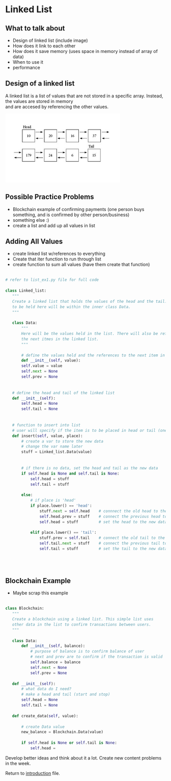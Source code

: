 # Linked List

## What to talk about
 - Design of linked list (include image)
 - How does it link to each other
 - How does it save memory (uses space in memory instead of array of data)
 - When to use it
 - performance


 ## Design of a linked list
 A linked list is a list of values that are not stored in a specific array. Instead, the values are stored in memory  
and are accesed by referencing the other values.

![Design of linked list](linkedlist_node_image.jpg)
 
 ## Possible Practice Problems
 - Blockchain example of confirming payments (one person buys something, and is confirmed by other person/business)
 - something else :)
 - create a list and add up all values in list

 ## Adding All Values
 - create linked list w/references to everything
 - Create that iter function to run through list
 - create function to sum all values (have them create that function)

 ```python

# refer to list_ex1.py file for full code

class Linked_list:
    """
    Create a linked list that holds the values of the head and the tail. Any other data
    to be held here will be within the inner class Data.
    """

    class Data:
        """
        Here will be the values held in the list. There will also be references to 
        the next itmes in the linked list.
        """

        # define the values held and the references to the next item in the list
        def __init__(self, value):
        self.value = value
        self.next = None
        self.prev = None


    # define the head and tail of the linked list
    def __init__(self):
        self.head = None
        self.tail = None


    # function to insert into list
    # user will specify if the item is to be placed in head or tail (one function for two purposes)
    def insert(self, value, place):
        # create a var to store the new data
        # change the var name later
        stuff = Linked_list.Data(value)


        # if there is no data, set the head and tail as the new data
        if self.head is None and self.tail is None:
            self.head = stuff
            self.tail = stuff

        else:
            # if place is 'head'
            if place.lower() == 'head':
                stuff.next = self.head    # connnect the old head to the new data
                self.head.prev = stuff    # connect the previous head to the new data
                self.head = stuff         # set the head to the new data

            elif place.lower() == 'tail':
                stuff.prev = self.tail    # connect the old tail to the new data
                self.tail.next = stuff    # connect the previous tail to the new data
                self.tail = stuff         # set the tail to the new data
        




 ```
 
 ## Blockchain Example
 - Maybe scrap this example

 ```python

 class Blockchain:
    """
    Create a blockchain using a linked list. This simple list uses
    other data in the list to confirm transactions between users. 
    """

    class Data:
        def __init__(self, balance):
            # purpose of balance is to confirm balance of user
            # next and prev are to confirm if the transaction is valid
            self.balance = balance
            self.next = None
            self.prev = None

    def __init__(self):
        # what data do I need?
        # make a head and tail (start and stop)
        self.head = None
        self.tail = None

    def create_data(self, value):

        # create Data value
        new_balance = Blockchain.Data(value)

        if self.head is None or self.tail is None:
            self.head = 


 ```
 
 Develop better ideas and think about it a lot. Create new content problems in the week.

Return to [introduction](introduction.md) file.
